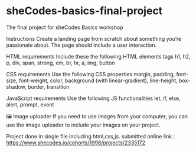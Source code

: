 # sheCodes-basics-final-project
The final project for sheCodes Basics workshop 

Instructions
Create a landing page from scratch about something you’re passionate about. The page should include a user interaction.

HTML requirements 
Include these the following HTML elements tags
h1, h2, p, div, span, strong, em, br, hr, a, img, button

CSS requirements 
Use the following CSS properties
margin, padding, font-size, font-weight, color, background (with linear-gradient), line-height, box-shadow, border, transition

JavaScript requirements 
Use the following JS functionalities
let, if, else, alert, prompt, event

🖼 Image uploader
If you need to use images from your computer, you can use the image uploader to include your images on your project.

Project done in single file including html,css,js.
submitted online link : https://www.shecodes.io/cohorts/1998/projects/2335172
